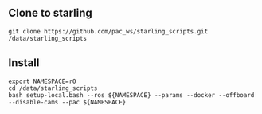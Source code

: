 ## Clone to starling
```
git clone https://github.com/pac_ws/starling_scripts.git /data/starling_scripts
```

## Install
```
export NAMESPACE=r0
cd /data/starling_scripts
bash setup-local.bash --ros ${NAMESPACE} --params --docker --offboard --disable-cams --pac ${NAMESPACE}
```


